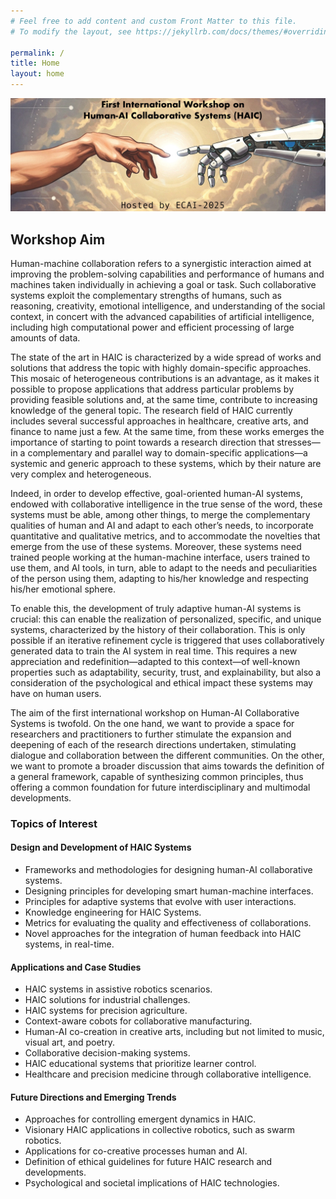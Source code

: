 ```yaml
---
# Feel free to add content and custom Front Matter to this file.
# To modify the layout, see https://jekyllrb.com/docs/themes/#overriding-theme-defaults

permalink: /
title: Home
layout: home
---
```


![](assets/img/banner2-gemini.jpg)

## Workshop Aim

Human-machine collaboration refers to a synergistic interaction aimed at improving the problem-solving capabilities and performance of humans and machines taken individually in achieving a goal or task. Such collaborative systems exploit the complementary strengths of humans, such as reasoning, creativity, emotional intelligence, and understanding of the social context, in concert with the advanced capabilities of artificial intelligence, including high computational power and efficient processing of large amounts of data.

The state of the art in HAIC is characterized by a wide spread of works and solutions that address the topic with highly domain-specific approaches. This mosaic of heterogeneous contributions is an advantage, as it makes it possible to propose applications that address particular problems by providing feasible solutions and, at the same time, contribute to increasing knowledge of the general topic. The research field of HAIC currently includes several successful approaches in healthcare, creative arts, and finance to name just a few. At the same time, from these works emerges the importance of starting to point towards a research direction that stresses—in a complementary and parallel way to domain-specific applications—a systemic and generic approach to these systems, which by their nature are very complex and heterogeneous.

Indeed, in order to develop effective, goal-oriented human-AI systems, endowed with collaborative intelligence in the true sense of the word, these systems must be able, among other things, to merge the complementary qualities of human and AI and adapt to each other’s needs, to incorporate quantitative and qualitative metrics, and to accommodate the novelties that emerge from the use of these systems. Moreover, these systems need trained people working at the human-machine interface, users trained to use them, and AI tools, in turn, able to adapt to the needs and peculiarities of the person using them, adapting to his/her knowledge and respecting his/her emotional sphere.

To enable this, the development of truly adaptive human-AI systems is crucial: this can enable the realization of personalized, specific, and unique systems, characterized by the history of their collaboration. This is only possible if an iterative refinement cycle is triggered that uses collaboratively generated data to train the AI system in real time. This requires a new appreciation and redefinition—adapted to this context—of well-known properties such as adaptability, security, trust, and explainability, but also a consideration of the psychological and ethical impact these systems may have on human users.

The aim of the first international workshop on Human-AI Collaborative Systems is twofold. On the one hand, we want to provide a space for researchers and practitioners to further stimulate the expansion and deepening of each of the research directions undertaken, stimulating dialogue and collaboration between the different communities. On the other, we want to promote a broader discussion that aims towards the definition of a general framework, capable of synthesizing common principles, thus offering a common foundation for future interdisciplinary and multimodal developments.

### Topics of Interest

#### Design and Development of HAIC Systems
- Frameworks and methodologies for designing human-AI collaborative systems.
- Designing principles for developing smart human-machine interfaces.
- Principles for adaptive systems that evolve with user interactions.
- Knowledge engineering for HAIC Systems.
- Metrics for evaluating the quality and effectiveness of collaborations.
- Novel approaches for the integration of human feedback into HAIC systems, in real-time.

#### Applications and Case Studies
- HAIC systems in assistive robotics scenarios.
- HAIC solutions for industrial challenges.
- HAIC systems for precision agriculture.
- Context-aware cobots for collaborative manufacturing.
- Human-AI co-creation in creative arts, including but not limited to music, visual art, and poetry.
- Collaborative decision-making systems.
- HAIC educational systems that prioritize learner control.
- Healthcare and precision medicine through collaborative intelligence.

#### Future Directions and Emerging Trends
- Approaches for controlling emergent dynamics in HAIC.
- Visionary HAIC applications in collective robotics, such as swarm robotics.
- Applications for co-creative processes human and AI.
- Definition of ethical guidelines for future HAIC research and developments.
- Psychological and societal implications of HAIC technologies.

